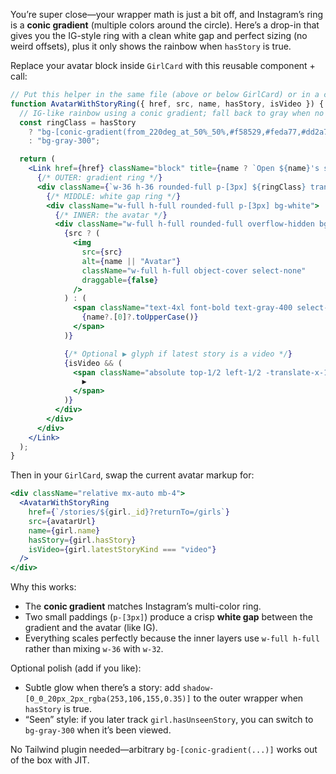 You’re super close—your wrapper math is just a bit off, and Instagram’s ring is a **conic gradient** (multiple colors around the circle). Here’s a drop-in that gives you the IG-style ring with a clean white gap and perfect sizing (no weird offsets), plus it only shows the rainbow when `hasStory` is true.

Replace your avatar block inside `GirlCard` with this reusable component + call:

```jsx
// Put this helper in the same file (above or below GirlCard) or in a components/AvatarWithStoryRing.jsx file
function AvatarWithStoryRing({ href, src, name, hasStory, isVideo }) {
  // IG-like rainbow using a conic gradient; fall back to gray when no story
  const ringClass = hasStory
    ? "bg-[conic-gradient(from_220deg_at_50%_50%,#f58529,#feda77,#dd2a7b,#8134af,#515bd4,#f58529)]"
    : "bg-gray-300";

  return (
    <Link href={href} className="block" title={name ? `Open ${name}'s stories` : "Open stories"}>
      {/* OUTER: gradient ring */}
      <div className={`w-36 h-36 rounded-full p-[3px] ${ringClass} transition-transform duration-200 group-hover:scale-[1.02]`}>
        {/* MIDDLE: white gap ring */}
        <div className="w-full h-full rounded-full p-[3px] bg-white">
          {/* INNER: the avatar */}
          <div className="w-full h-full rounded-full overflow-hidden bg-gray-100 relative flex items-center justify-center">
            {src ? (
              <img
                src={src}
                alt={name || "Avatar"}
                className="w-full h-full object-cover select-none"
                draggable={false}
              />
            ) : (
              <span className="text-4xl font-bold text-gray-400 select-none">
                {name?.[0]?.toUpperCase()}
              </span>
            )}

            {/* Optional ▶ glyph if latest story is a video */}
            {isVideo && (
              <span className="absolute top-1/2 left-1/2 -translate-x-1/2 -translate-y-1/2 text-xs px-1.5 py-0.5 bg-black/60 text-white rounded">
                ▶
              </span>
            )}
          </div>
        </div>
      </div>
    </Link>
  );
}
```

Then in your `GirlCard`, swap the current avatar markup for:

```jsx
<div className="relative mx-auto mb-4">
  <AvatarWithStoryRing
    href={`/stories/${girl._id}?returnTo=/girls`}
    src={avatarUrl}
    name={girl.name}
    hasStory={girl.hasStory}
    isVideo={girl.latestStoryKind === "video"}
  />
</div>
```

Why this works:

* The **conic gradient** matches Instagram’s multi-color ring.
* Two small paddings (`p-[3px]`) produce a crisp **white gap** between the gradient and the avatar (like IG).
* Everything scales perfectly because the inner layers use `w-full h-full` rather than mixing `w-36` with `w-32`.

Optional polish (add if you like):

* Subtle glow when there’s a story: add `shadow-[0_0_20px_2px_rgba(253,106,155,0.35)]` to the outer wrapper when `hasStory` is true.
* “Seen” style: if you later track `girl.hasUnseenStory`, you can switch to `bg-gray-300` when it’s been viewed.

No Tailwind plugin needed—arbitrary `bg-[conic-gradient(...)]` works out of the box with JIT.
